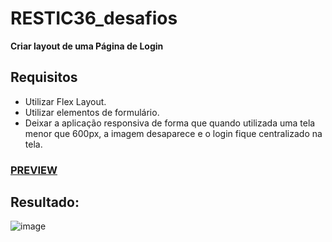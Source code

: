 # RESTIC36_desafios
**Criar layout de uma Página de Login**
## Requisitos
* Utilizar Flex Layout.
* Utilizar elementos de formulário.
* Deixar a aplicação responsiva de forma que quando utilizada uma tela menor que 600px, a imagem desaparece e o login fique centralizado na tela.
### [PREVIEW](https://gabriel-gald1n0.github.io/RESTIC36_desafios/)
## Resultado: 
![image](https://github.com/user-attachments/assets/e01119a7-531a-40f8-975b-55e98d228742)

